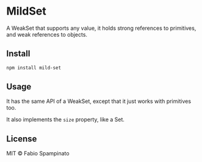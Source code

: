 # MildSet

A WeakSet that supports any value, it holds strong references to primitives, and weak references to objects.

## Install

```sh
npm install mild-set
```

## Usage

It has the same API of a WeakSet, except that it just works with primitives too.

It also implements the `size` property, like a Set.

## License

MIT © Fabio Spampinato

